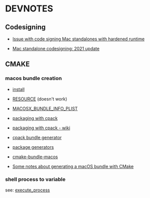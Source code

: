 # DEVNOTES

## Codesigning

- [Issue with code signing Mac standalones with hardened runtime](https://cycling74.com/forums/issue-with-code-signing-mac-standalones-with-hardened-runtime)

- [Mac standalone codesigning: 2021 update](https://cycling74.com/forums/mac-standalone-codesigning-2021-update)

## CMAKE

### macos bundle creation

- [install](https://cmake.org/cmake/help/latest/command/install.html)
- [RESOURCE](https://cmake.org/cmake/help/latest/prop_tgt/RESOURCE.html#prop_tgt:RESOURCE) (doesn't work)

- [MACOSX_BUNDLE_INFO_PLIST](https://cmake.org/cmake/help/latest/prop_tgt/MACOSX_BUNDLE_INFO_PLIST.html#prop_tgt:MACOSX_BUNDLE_INFO_PLIST)

- [packaging with cpack](https://cmake.org/cmake/help/book/mastering-cmake/chapter/Packaging%20With%20CPack.html)

- [packaging with cpack - wiki](https://gitlab.kitware.com/cmake/community/-/wikis/doc/cpack/Packaging-With-CPack)

- [cpack bundle generator](https://cmake.org/cmake/help/latest/cpack_gen/bundle.html)

- [package generators](https://gitlab.kitware.com/cmake/community/-/wikis/doc/cpack/PackageGenerators#bundle-osx-only)

- [cmake-bundle-macos](https://github.com/ionyshch/cmake-bundle-macos)

- [Some notes about generating a macOS bundle with CMake](https://www.ferranpujolcamins.cat/2020/11/27/Notes-CMake-macOS-bundle.html)

### shell process to variable

see: [execute_process](https://cmake.org/cmake/help/latest/command/execute_process.html)
